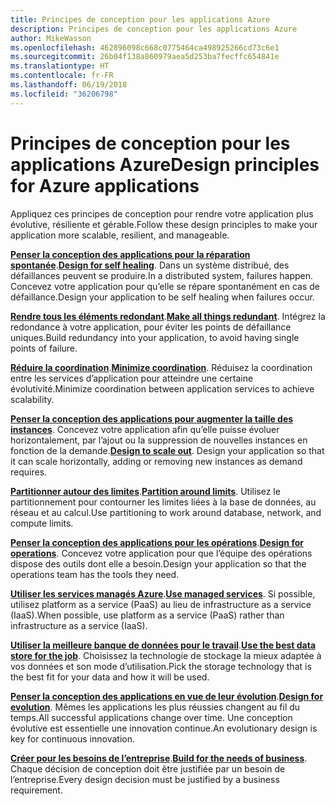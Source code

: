 ```yaml
---
title: Principes de conception pour les applications Azure
description: Principes de conception pour les applications Azure
author: MikeWasson
ms.openlocfilehash: 462896098c668c0775464ca498925266cd73c6e1
ms.sourcegitcommit: 26b04f138a860979aea5d253ba7fecffc654841e
ms.translationtype: HT
ms.contentlocale: fr-FR
ms.lasthandoff: 06/19/2018
ms.locfileid: "36206798"
---
```

# <a name="design-principles-for-azure-applications"></a><span data-ttu-id="1b4e6-103">Principes de conception pour les applications Azure</span><span class="sxs-lookup"><span data-stu-id="1b4e6-103">Design principles for Azure applications</span></span>

<span data-ttu-id="1b4e6-104">Appliquez ces principes de conception pour rendre votre application plus évolutive, résiliente et gérable.</span><span class="sxs-lookup"><span data-stu-id="1b4e6-104">Follow these design principles to make your application more scalable, resilient, and manageable.</span></span> 

<span data-ttu-id="1b4e6-105">**[Penser la conception des applications pour la réparation spontanée](self-healing.md)**.</span><span class="sxs-lookup"><span data-stu-id="1b4e6-105">**[Design for self healing](self-healing.md)**.</span></span> <span data-ttu-id="1b4e6-106">Dans un système distribué, des défaillances peuvent se produire.</span><span class="sxs-lookup"><span data-stu-id="1b4e6-106">In a distributed system, failures happen.</span></span> <span data-ttu-id="1b4e6-107">Concevez votre application pour qu’elle se répare spontanément en cas de défaillance.</span><span class="sxs-lookup"><span data-stu-id="1b4e6-107">Design your application to be self healing when failures occur.</span></span>

<span data-ttu-id="1b4e6-108">**[Rendre tous les éléments redondant](redundancy.md)**.</span><span class="sxs-lookup"><span data-stu-id="1b4e6-108">**[Make all things redundant](redundancy.md)**.</span></span> <span data-ttu-id="1b4e6-109">Intégrez la redondance à votre application, pour éviter les points de défaillance uniques.</span><span class="sxs-lookup"><span data-stu-id="1b4e6-109">Build redundancy into your application, to avoid having single points of failure.</span></span>
 
<span data-ttu-id="1b4e6-110">**[Réduire la coordination](minimize-coordination.md)**.</span><span class="sxs-lookup"><span data-stu-id="1b4e6-110">**[Minimize coordination](minimize-coordination.md)**.</span></span> <span data-ttu-id="1b4e6-111">Réduisez la coordination entre les services d’application pour atteindre une certaine évolutivité.</span><span class="sxs-lookup"><span data-stu-id="1b4e6-111">Minimize coordination between application services to achieve scalability.</span></span>
 
<span data-ttu-id="1b4e6-112">**[Penser la conception des applications pour augmenter la taille des instances](scale-out.md)**. Concevez votre application afin qu’elle puisse évoluer horizontalement, par l’ajout ou la suppression de nouvelles instances en fonction de la demande.</span><span class="sxs-lookup"><span data-stu-id="1b4e6-112">**[Design to scale out](scale-out.md)**. Design your application so that it can scale horizontally, adding or removing new instances as demand requires.</span></span>

<span data-ttu-id="1b4e6-113">**[Partitionner autour des limites](partition.md)**.</span><span class="sxs-lookup"><span data-stu-id="1b4e6-113">**[Partition around limits](partition.md)**.</span></span> <span data-ttu-id="1b4e6-114">Utilisez le partitionnement pour contourner les limites liées à la base de données, au réseau et au calcul.</span><span class="sxs-lookup"><span data-stu-id="1b4e6-114">Use partitioning to work around database, network, and compute limits.</span></span>

<span data-ttu-id="1b4e6-115">**[Penser la conception des applications pour les opérations](design-for-operations.md)**.</span><span class="sxs-lookup"><span data-stu-id="1b4e6-115">**[Design for operations](design-for-operations.md)**.</span></span> <span data-ttu-id="1b4e6-116">Concevez votre application pour que l’équipe des opérations dispose des outils dont elle a besoin.</span><span class="sxs-lookup"><span data-stu-id="1b4e6-116">Design your application so that the operations team has the tools they need.</span></span>

<span data-ttu-id="1b4e6-117">**[Utiliser les services managés Azure](managed-services.md)**.</span><span class="sxs-lookup"><span data-stu-id="1b4e6-117">**[Use managed services](managed-services.md)**.</span></span> <span data-ttu-id="1b4e6-118">Si possible, utilisez platform as a service (PaaS) au lieu de infrastructure as a service (IaaS).</span><span class="sxs-lookup"><span data-stu-id="1b4e6-118">When possible, use platform as a service (PaaS) rather than infrastructure as a service (IaaS).</span></span>

<span data-ttu-id="1b4e6-119">**[Utiliser la meilleure banque de données pour le travail](use-the-best-data-store.md)**.</span><span class="sxs-lookup"><span data-stu-id="1b4e6-119">**[Use the best data store for the job](use-the-best-data-store.md)**.</span></span> <span data-ttu-id="1b4e6-120">Choisissez la technologie de stockage la mieux adaptée à vos données et son mode d’utilisation.</span><span class="sxs-lookup"><span data-stu-id="1b4e6-120">Pick the storage technology that is the best fit for your data and how it will be used.</span></span> 
 
<span data-ttu-id="1b4e6-121">**[Penser la conception des applications en vue de leur évolution](design-for-evolution.md)**.</span><span class="sxs-lookup"><span data-stu-id="1b4e6-121">**[Design for evolution](design-for-evolution.md)**.</span></span> <span data-ttu-id="1b4e6-122">Mêmes les applications les plus réussies changent au fil du temps.</span><span class="sxs-lookup"><span data-stu-id="1b4e6-122">All successful applications change over time.</span></span> <span data-ttu-id="1b4e6-123">Une conception évolutive est essentielle une innovation continue.</span><span class="sxs-lookup"><span data-stu-id="1b4e6-123">An evolutionary design is key for continuous innovation.</span></span>

<span data-ttu-id="1b4e6-124">**[Créer pour les besoins de l’entreprise](build-for-business.md)**.</span><span class="sxs-lookup"><span data-stu-id="1b4e6-124">**[Build for the needs of business](build-for-business.md)**.</span></span> <span data-ttu-id="1b4e6-125">Chaque décision de conception doit être justifiée par un besoin de l’entreprise.</span><span class="sxs-lookup"><span data-stu-id="1b4e6-125">Every design decision must be justified by a business requirement.</span></span>


